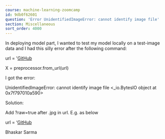 ```yaml
---
course: machine-learning-zoomcamp
id: 9db0f62601
question: 'Error UnidentifiedImageError: cannot identify image file'
section: Miscellaneous
sort_order: 4000
---
```


In deploying model part, I wanted to test my model locally on a test-image data and I had this silly error after the following command:

url = '[GitHub](https://github.com/bhasarma/kitchenware-classification-project/blob/main/test-image.jpg')

X = preprocessor.from_url(url)

I got the error:

UnidentifiedImageError: cannot identify image file <_io.BytesIO object at 0x7f797010a590>

Solution:

Add ?raw=true after .jpg in url. E.g. as below

url = ‘[GitHub](https://github.com/bhasarma/kitchenware-classification-project/blob/main/test-image.jpg?raw=true’)

Bhaskar Sarma

